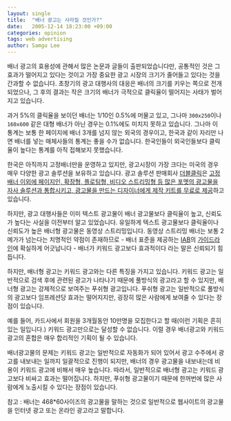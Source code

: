 ```yaml
---
layout: single
title:  "배너 광고는 사라질 것인가?"
date:   2005-12-14 18:23:00 +09:00
categories: opinion
tags: web advertising
author: Samgu Lee
---
```

배너 광고의 효용성에 관해서 많은 논문과 글들이 출판되었습니다만, 공통적인 것은 그 효과가 떨어지고 있다는 것이고 가장 중요한 광고 시장의 크기가 줄어들고 있다는 것을 간과할 수 없습니다. 초창기의 광고 대행사의 대응은 배너의 크기를 키우는 쪽으로 전개되었으나, 그 후의 결과는 작은 크기의 배너가 극적으로 클릭율이 떨어지는 사태가 벌어지고 있습니다.

과거 5%의 클릭율을 보이던 배너는 1/10인 0.5%에 머물고 있고, 그나마 `300x250`이나 `160x600` 같은 대형 배너가 아닌 경우는 0.1%에도 미치지 못하고 있습니다. 그나마 이 통계는 보통 한 페이지에 배너 3개를 넘지 않는 외국의 경우이고, 한국과 같이 자리만 나면 배너를 넣는 매체사들의 통계는 좋을 수가 없습니다. 한국인들이 외국인들보다 클릭율이 높다는 통계를 아직 접해보지 못했습니다.

한국은 아직까지 고정배너만을 운영하고 있지만, 광고시장이 가장 크다는 미국의 경우 매우 다양한 광고 솔루션을 보유하고 있습니다. 광고 솔루션 판매회사 [더블클릭](http://www.doubleclick.com/)은 [고정배너 이외에 페이지인, 확장형, 플로팅형, 비디오 스트리밍형 등 많은 포멧의 광고물을 자사 솔루션과 통합시키고, 광고물을 만드는 디자이너에게 제작 키트를 무료로 제공](http://www.dartmotif.com/)하고 있습니다.

하지만, 광고 대행사들은 이미 텍스트 광고물이 배너 광고물보다 클릭율이 높고, 신뢰도가 높다는 사실을 이전부터 알고 있었습니다. 유일하게 텍스트 광고물보다 클릭율이나 신뢰도가 높은 배너형 광고물은 동영상 스트리밍입니다. 동영상 스트리밍 배너는 보통 2메가가 넘는다는 치명적인 약점이 존재하므로 - 배너 표준을 제공하는 [IAB](http://www.iab.net/)의 [가이드라인](http://www.iab.net/standards/adunits.asp)에 확실하게 어긋납니다 - 배너가 키워드 광고보다 효과적이다 라는 말은 신뢰되기 힘듭니다.

하지만, 배너형 광고는 키워드 광고와는 다른 특징을 가지고 있습니다. 키워드 광고는 일반적으로 검색 후에 관련된 광고가 나타나기 때문에 풀방식의 광고라고 할 수 있지만, 배너형 광고는 강제적으로 보여주는 푸쉬형 광고입니다. 푸쉬형 광고는 일반적으로 풀방식의 광고보다 임프레션당 효과는 떨어지지만, 굉장히 많은 사람에게 보여줄 수 있다는 장점이 있습니다.

예를 들어, 카드사에서 회원을 3개월동안 10만명을 모집한다고 할 때(이런 기획은 흔히 있는 일입니다.) 키워드 광고만으로는 달성할 수 없습니다. 이럴 경우 배너광고와 키워드광고의 혼합은 매우 합리적인 기획이 될 수 있습니다.

배너광고물의 문제는 키워드 광고는 일반적으로 자동화가 되어 있어서 광고 수주에서 광고를 내보내는 일까지 일괄적으로 진행이 되지만, 배너의 경우 광고물을 내보내는데 비용이 키워드 광고에 비해서 매우 높습니다. 따라서, 일반적으로 배너형 광고는 키워드 광고보다 비싸고 효과는 떨어집니다. 하지만, 푸쉬형 광고물이기 때문에 한꺼번에 많은 사람에게 노출시킬 수 있다는 장점이 있습니다.

참고 : 배너는 468*60사이즈의 광고물을 말하는 것으로 일반적으로 웹사이트의 광고물을 인터넷 광고 또는 온라인 광고라고 말합니다.